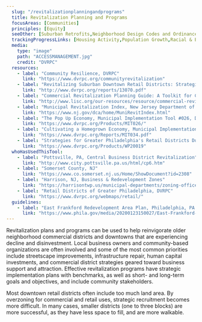 ```yaml
---
  slug: "/revitalizationplanningandprograms"
  title: Revitalization Planning and Programs
  focusAreas: [Communities]
  principles: [Equity]
  seeOther: [Suburban Retrofits,Neighborhood Design Codes and Ordinances,Brownfields Redevelopment,Infill Ordinances]
  trackingProgressLinks: [Housing Activity,Population Growth,Racial & Ethnic Disparities]
  media: 
    type: "image"
    path: "ACCESSMANAGEMENT.jpg"
    credit: "DVRPC"
  resources: 
    - label: "Community Resilience, DVRPC"
      link: "https://www.dvrpc.org/communityrevitalization"
    - label: "Revitalizing Suburban Downtown Retail Districts: Strategies & Best Practices, DVRPC"
      link: "http://www.dvrpc.org/reports/13070.pdf"
    - label: "Commercial Revitalization Planning Guide: A Toolkit for Community Based Organizations, Local Initiatives Support Corporation (LISC)"
      link: "http://www.lisc.org/our-resources/resource/commercial-revitalization-planning-guide-toolkit-community-based-organizations"
    - label: "Municipal Revitalization Index, New Jersey Department of Community Affairs (NJDCA, 2020)"
      link: "https://www.nj.gov/dca/home/MuniRevitIndex.html"
    - label: "The Pop Up Economy, Municipal Implementation Tool #026, DVRPC"
      link: "https://www.dvrpc.org/Products/MIT026/"
    - label: "Cultivating a Homegrown Economy, Municipal Implementation Tool #34, DVRPC"
      link: "https://www.dvrpc.org/Reports/MIT034.pdf"
    - label: "Strategies for Greater Philadelphia's Retail Districts During COVID-19 Five P's that aren't Pandemic: Pursue, Pivot, Pitch, Promote, and Plan, DVRPC (2020)"
      link: "https://www.dvrpc.org/Products/WP20019"
  whoHasUsedThisTool: 
    - label: "Pottsville, PA, Central Business District Revitalization"
      link: "http://www.city.pottsville.pa.us/html/cp6.htm"
    - label: "Somerset County, NJ"
      link: "https://www.co.somerset.nj.us/Home/ShowDocument?id=2308"
    - label: "Harrison, NJ, Business & Redevelopment Zones"
      link: "https://harrisontwp.us/municipal-departments/zoning-officer/business-redevelopment-zones/"
    - label: "Retail Districts of Greater Philadelphia, DVRPC"
      link: "https://www.dvrpc.org/webmaps/retail/"
  guidelines: 
    - label: "East Frankford Redevelopment Area Plan, Philadelphia, PA (2020)"
      link: "https://www.phila.gov/media/20200123150027/East-Frankford-Redevelopment-Plan.pdf"
---
```


Revitalization plans and programs can be used to help reinvigorate older neighborhood commercial districts and downtowns that are experiencing decline and disinvestment. Local business owners and community-based organizations are often involved and some of the most common priorities include streetscape improvements, infrastructure repair, human capital investments, and commercial district strategies geared toward business support and attraction. Effective revitalization programs have strategic implementation plans with benchmarks, as well as short- and long-term goals and objectives, and include community stakeholders.

Most downtown retail districts often include too much land area. By overzoning for commercial and retail uses, strategic recruitment becomes more difficult. In many cases, smaller districts (one to three blocks) are more successful, as they have less space to fill, and are more walkable.
